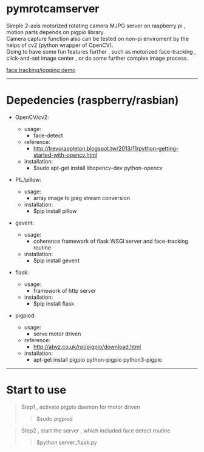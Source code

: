 # pymrotcamserver
Simple 2-axis motorized rotating camera MJPG server on raspberry pi , motion parts depends on pigpio library.<br> 
Camera capture function also can be tested on non-pi enviroment by the helps of cv2 (python wrapper of OpenCV).<br>
Going to have some fun features further , such as motorized face-tracking , click-and-set image center , or do some further complex image process.<br>

[face tracking/jogging demo](https://www.youtube.com/watch?v=DEtvsyUUeuA&t=8s)

***

# Depedencies (raspberry/rasbian)

+ OpenCV/cv2:
    + usage:
        + face-detect
    + reference: 
        + http://trevorappleton.blogspot.tw/2013/11/python-getting-started-with-opencv.html
    + installation: 
        + $sudo apt-get install libopencv-dev python-opencv

+ PIL/pillow:
    + usage:
        + array image to jpeg stream conversion
    + installation:
        + $pip install pillow

+ gevent:
    + usage:
        + coherence framework of flask WSGI server and face-tracking routine
    + installation:
        + $pip install gevent

+ flask:
    + usage:
        + framework of http server
    + installation:
        + $pip install flask

+ pigpiod:
    + usage:
        + servo motor driven
    + reference:
        + http://abyz.co.uk/rpi/pigpio/download.html 
    + installation:
        + apt-get install pigpio python-pigpio python3-pigpio

***

# Start to use

>Step1 , activate pigpio daemon for motor driven
>>$sudo pigpiod

>Step2 , start the server , which included face detect routine
>>$python server_flask.py
